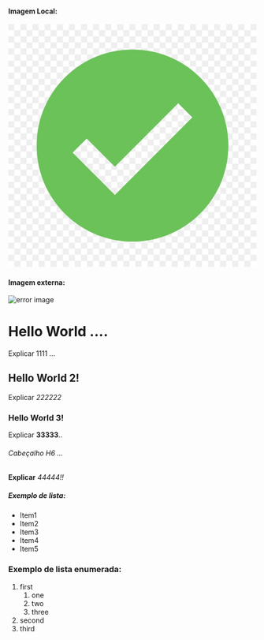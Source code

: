 #### Imagem Local:
![check image](img/check_img.png)

#### Imagem externa:
![error image](https://cdn.pixabay.com/photo/2017/02/12/21/29/false-2061132__340.png)

# Hello World ....
Explicar 1111 ...

## Hello World 2!
Explicar *222222*

### Hello World 3!
Explicar **33333**..

###### Cabeçalho H6 ...
__Explicar__ _44444!!_

##### Exemplo de lista:
* Item1
* Item2
* Item3
* Item4
* Item5

### Exemplo de lista enumerada:
1. first
    1. one
    2. two
    3. three
2. second
3. third